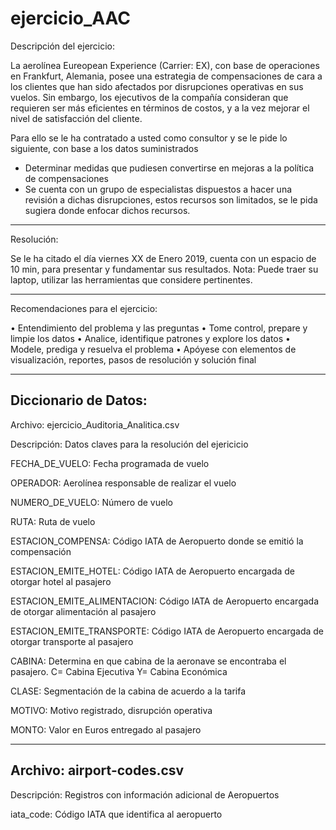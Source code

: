 # ejercicio_AAC

Descripción del ejercicio:

La aerolínea Eureopean Experience (Carrier: EX), con base de operaciones en Frankfurt, Alemania, posee una estrategia de compensaciones de cara a los clientes que han sido afectados por disrupciones operativas en sus vuelos. Sin embargo, los ejecutivos de la compañía consideran que requieren ser más eficientes en términos de costos, y a la vez mejorar el nivel de satisfacción del cliente.

Para ello se le ha contratado a usted como consultor y se le pide lo siguiente, con base a los datos suministrados

   - Determinar medidas que pudiesen convertirse en mejoras a la política de compensaciones
   - Se cuenta con un grupo de especialistas dispuestos a hacer una revisión a dichas disrupciones, estos recursos son limitados, se le pida sugiera donde enfocar dichos recursos.


-----------------------------------------------------------------------------------------------------
Resolución:

Se le ha citado el día viernes XX de Enero 2019, cuenta con un espacio de 10 min, para presentar y fundamentar sus resultados. 
Nota: Puede traer su laptop, utilizar las herramientas que considere pertinentes.

-----------------------------------------------------------------------------------------------------
Recomendaciones para el ejercicio:

•	Entendimiento del problema y las preguntas
•	Tome control, prepare y limpie los datos
•	Analice, identifique patrones y explore los datos
•	Modele, prediga y resuelva el problema
•	Apóyese con elementos de visualización, reportes, pasos de resolución y solución final

-----------------------------------------------------------------------------------------------------
Diccionario de Datos:
-----------------------------------------------------------------------------------------------------
Archivo: ejercicio_Auditoria_Analitica.csv

Descripción: Datos claves para la resolución del ejericicio

FECHA_DE_VUELO: Fecha programada de vuelo

OPERADOR: Aerolínea responsable de realizar el vuelo	

NUMERO_DE_VUELO: Número de vuelo	

RUTA: Ruta de vuelo

ESTACION_COMPENSA: Código IATA de Aeropuerto donde se emitió la compensación

ESTACION_EMITE_HOTEL: Código IATA de Aeropuerto encargada de otorgar hotel al pasajero

ESTACION_EMITE_ALIMENTACION:	Código IATA de Aeropuerto encargada de otorgar alimentación al pasajero

ESTACION_EMITE_TRANSPORTE: Código IATA de Aeropuerto encargada de otorgar transporte al pasajero

CABINA: Determina en que cabina de la aeronave se encontraba el pasajero. C= Cabina Ejecutiva Y= Cabina Económica	

CLASE: Segmentación de la cabina de acuerdo a la tarifa 

MOTIVO: Motivo registrado, disrupción operativa

MONTO: Valor en Euros entregado al pasajero

-----------------------------------------------------------------------------------------------------
Archivo: airport-codes.csv
-----------------------------------------------------------------------------------------------------

Descripción: Registros con información adicional de Aeropuertos

iata_code: Código IATA que identifica al aeropuerto
